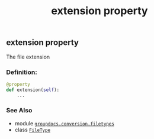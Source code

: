 ﻿---
title: extension property
second_title: GroupDocs.Conversion for Python via .NET API References
description: 
type: docs
weight: 100
url: /python-net/groupdocs.conversion.filetypes/filetype/extension/
is_root: false
---

## extension property


The file extension
### Definition:
```python
@property
def extension(self):
    ...
```

### See Also
* module [`groupdocs.conversion.filetypes`](../../)
* class [`FileType`](/conversion/python-net/groupdocs.conversion.filetypes/filetype)
